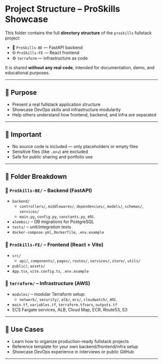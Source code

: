 # Project Structure – ProSkills Showcase

This folder contains the full **directory structure** of the `proskills` fullstack project:
- 🔧 `ProSkills-BE` — FastAPI backend
- 🌐 `ProSkills-FE` — React frontend
- ⚙️ `terraform` — infrastructure as code

It is shared **without any real code**, intended for documentation, demo, and educational purposes.

---

## 📁 Purpose

- Present a real fullstack application structure
- Showcase DevOps skills and infrastructure modularity
- Help others understand how frontend, backend, and infra are separated

---

## 🚫 Important

- No source code is included — only placeholders or empty files
- Sensitive files (like `.env`) are excluded
- Safe for public sharing and portfolio use

---

## 🧱 Folder Breakdown

### 🔹 `ProSkills-BE/` – Backend (FastAPI)

- `backend/`
  - `controllers/`, `middlewares/`, `dependencies/`, `models/`, `schemas/`, `services/`
  - `main.py`, `config.py`, `constants.py`, etc.
- `alembic/` – DB migrations for PostgreSQL
- `tests/` – unit/integration tests
- `docker-compose.yml`, `Dockerfile`, `.env.example`

### 🔹 `ProSkills-FE/` – Frontend (React + Vite)

- `src/`
  - `api/`, `components/`, `pages/`, `routes/`, `services/`, `store/`, `utils/`
- `public/`, `assets/`
- `App.tsx`, `vite.config.ts`, `.env.example`

### 🔹 `terraform/` – Infrastructure (AWS)

- `modules/` – modular Terraform setup:
  - `network/`, `security/`, `alb/`, `ecs/`, `cloudwatch/`, etc.
- `main.tf`, `variables.tf`, `terraform.tfvars`, `outputs.tf`
- ECS Fargate services, ALB, Cloud Map, ECR, Route53, S3

---

## 🧠 Use Cases

- Learn how to organize production-ready fullstack projects
- Reference template for your own backend/frontend/infra setup
- Showcase DevOps experience in interviews or public GitHub

---


